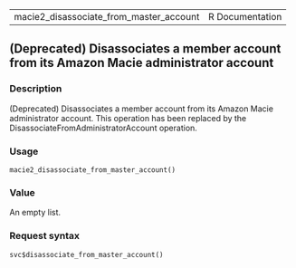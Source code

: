 <table style="width: 100%;">
<tbody>
<tr class="odd">
<td>macie2_disassociate_from_master_account</td>
<td style="text-align: right;">R Documentation</td>
</tr>
</tbody>
</table>

## (Deprecated) Disassociates a member account from its Amazon Macie administrator account

### Description

(Deprecated) Disassociates a member account from its Amazon Macie
administrator account. This operation has been replaced by the
DisassociateFromAdministratorAccount operation.

### Usage

    macie2_disassociate_from_master_account()

### Value

An empty list.

### Request syntax

    svc$disassociate_from_master_account()
